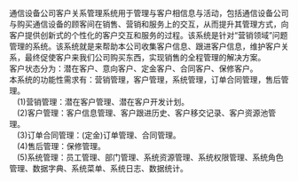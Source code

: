通信设备公司客户关系管理系统用于管理与客户相信息与活动，包括通信设备公司与购买通信设备的顾客间在销售、营销和服务上的交互，从而提升其管理方式，向客户提供创新式的个性化的客户交互和服务的过程。该系统是针对“营销领域”问题管理的系统。该系统就是来帮助本公司收集客户信息、跟进客户信息，维护客户关系，最终促使客户来我们公司购买东西，实现销售的全程管理的解决方案。
<br>客户状态分为：潜在客户、意向客户、定金客户、合同客户、保修客户。
<br>本系统的功能性需求有：营销管理，客户管理，系统管理，订单合同管理，售后管理。
<br>&emsp;(1)营销管理：潜在客户管理、潜在客户开发计划。
<br>&emsp;(2)客户管理：客户信息管理、客户跟进历史、客户移交记录、客户资源池管理。
<br>&emsp;(3)订单合同管理：(定金)订单管理、合同管理。
<br>&emsp;(4)售后管理：保修管理。
<br>&emsp;(5)系统管理：员工管理、部门管理、系统资源管理、系统权限管理、系统角色管理、数据字典、系统菜单、系统日志、数据统计。


